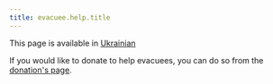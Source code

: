 ```yaml
---
title: evacuee.help.title
---
```


This page is available in [Ukrainian](/uk/evacuee_menu.html)

If you would like to donate to help evacuees, you can do so from the [donation's page](/en/donate.html).
